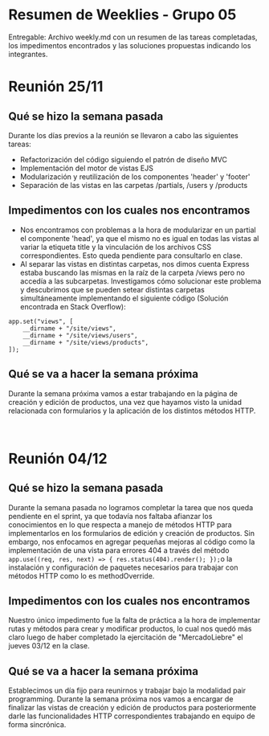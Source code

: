 # Resumen de Weeklies - Grupo 05

Entregable: Archivo weekly.md con un resumen de las tareas completadas, los impedimentos encontrados y las soluciones propuestas indicando los integrantes.

# Reunión 25/11

## Qué se hizo la semana pasada

Durante los días previos a la reunión se llevaron a cabo las siguientes tareas:

-   Refactorización del código siguiendo el patrón de diseño MVC
-   Implementación del motor de vistas EJS
-   Modularización y reutilización de los componentes 'header' y 'footer'
-   Separación de las vistas en las carpetas /partials, /users y /products

## Impedimentos con los cuales nos encontramos

-   Nos encontramos con problemas a la hora de modularizar en un partial el componente 'head', ya que el mismo no es igual en todas las vistas al variar la etiqueta title y la vinculación de los archivos CSS correspondientes. Esto queda pendiente para consultarlo en clase.
-   Al separar las vistas en distintas carpetas, nos dimos cuenta Express estaba buscando las mismas en la raíz de la carpeta /views pero no accedía a las subcarpetas. Investigamos cómo solucionar este problema y descubrimos que se pueden setear distintas carpetas simultáneamente implementando el siguiente código (Solución encontrada en Stack Overflow):

```
app.set("views", [
    __dirname + "/site/views",
    __dirname + "/site/views/users",
    __dirname + "/site/views/products",
]);
```

## Qué se va a hacer la semana próxima

Durante la semana próxima vamos a estar trabajando en la página de creación y edición de productos, una vez que hayamos visto la unidad relacionada con formularios y la aplicación de los distintos métodos HTTP.

</br>

# Reunión 04/12

## Qué se hizo la semana pasada

Durante la semana pasada no logramos completar la tarea que nos queda pendiente en el sprint, ya que todavía nos faltaba afianzar los conocimientos en lo que respecta a manejo de métodos HTTP para implementarlos en los formularios de edición y creación de productos.
Sin embargo, nos enfocamos en agregar pequeñas mejoras al código como la implementación de una vista para errores 404 a través del método `app.use((req, res, next) => { res.status(404).render(); });`o la instalación y configuración de paquetes necesarios para trabajar con métodos HTTP como lo es methodOverride.

## Impedimentos con los cuales nos encontramos

Nuestro único impedimento fue la falta de práctica a la hora de implementar rutas y métodos para crear y modificar productos, lo cual nos quedó más claro luego de haber completado la ejercitación de "MercadoLiebre" el jueves 03/12 en la clase.

## Qué se va a hacer la semana próxima

Establecimos un día fijo para reunirnos y trabajar bajo la modalidad pair programming. Durante la semana próxima nos vamos a encargar de finalizar las vistas de creación y edición de productos para posteriormente darle las funcionalidades HTTP correspondientes trabajando en equipo de forma sincrónica.
